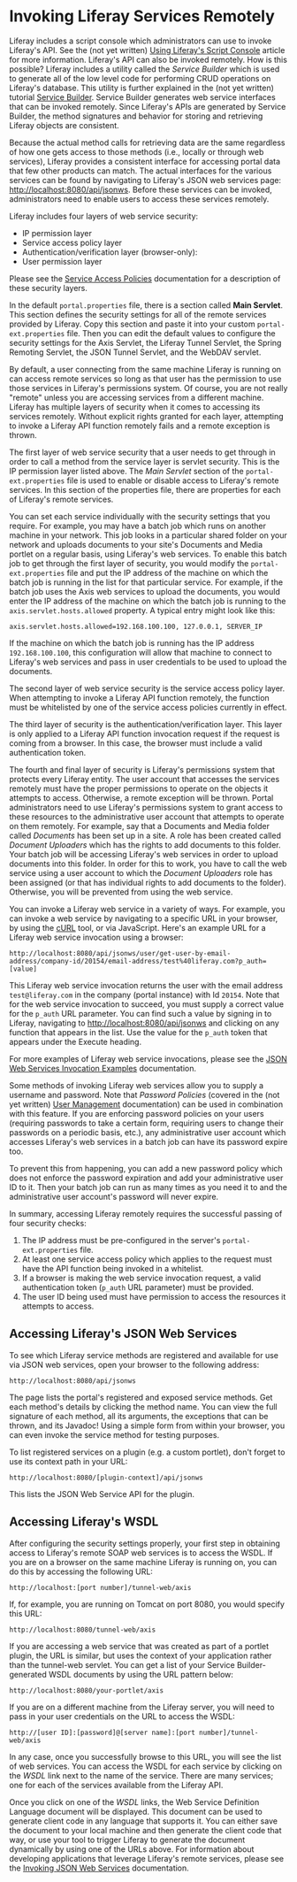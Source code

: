 # Invoking Liferay Services Remotely

Liferay includes a script console which administrators can use to invoke
Liferay's API. See the (not yet written) [Using Liferay's Script Console]()
article for more information. Liferay's API can also be invoked remotely. How
is this possible? Liferay includes a utility called the *Service Builder* which
is used to generate all of the low level code for performing CRUD operations on
Liferay's database. This utility is further explained in the (not yet written)
tutorial [Service Builder](). Service Builder generates web service interfaces
that can be invoked remotely. Since Liferay's APIs are generated by Service
Builder, the method signatures and behavior for storing and retrieving Liferay
objects are consistent.

Because the actual method calls for retrieving data are the same regardless of
how one gets access to those methods (i.e., locally or through web services),
Liferay provides a consistent interface for accessing portal data that few
other products can match. The actual interfaces for the various services can be
found by navigating to Liferay's JSON web services page:
[http://localhost:8080/api/jsonws](http://localhost:8080/api/jsonws). Before
these services can be invoked, administrators need to enable users to access
these services remotely.

Liferay includes four layers of web service security:

- IP permission layer
- Service access policy layer
- Authentication/verification layer (browser-only):
- User permission layer

Please see the
[Service Access Policies](discover/deployment/-/knowledge_base/7-0/service-access-policies)
documentation for a description of these security layers.

In the default `portal.properties` file, there is a section called **Main
Servlet**. This section defines the security settings for all of the remote
services provided by Liferay. Copy this section and paste it into your custom
`portal-ext.properties` file. Then you can edit the default values to configure
the security settings for the Axis Servlet, the Liferay Tunnel Servlet, the
Spring Remoting Servlet, the JSON Tunnel Servlet, and the WebDAV servlet.

By default, a user connecting from the same machine Liferay is running on can
access remote services so long as that user has the permission to use those
services in Liferay's permissions system. Of course, you are not really
"remote" unless you are accessing services from a different machine. Liferay
has multiple layers of security when it comes to accessing its services
remotely. Without explicit rights granted for each layer, attempting to invoke
a Liferay API function remotely fails and a remote exception is thrown.

The first layer of web service security that a user needs to get through in
order to call a method from the service layer is servlet security. This is the
IP permission layer listed above. The *Main Servlet* section of the
`portal-ext.properties` file is used to enable or disable access to Liferay's
remote services. In this section of the properties file, there are properties
for each of Liferay's remote services.

You can set each service individually with the security settings that you
require. For example, you may have a batch job which runs on another machine in
your network. This job looks in a particular shared folder on your network and
uploads documents to your site's Documents and Media portlet on a regular basis,
using Liferay's web services. To enable this batch job to get through the first
layer of security, you would modify the `portal-ext.properties` file and put the
IP address of the machine on which the batch job is running in the list for that
particular service. For example, if the batch job uses the Axis web services to
upload the documents, you would enter the IP address of the machine on which the
batch job is running to the `axis.servlet.hosts.allowed` property.  A typical
entry might look like this:

    axis.servlet.hosts.allowed=192.168.100.100, 127.0.0.1, SERVER_IP

If the machine on which the batch job is running has the IP address
`192.168.100.100`, this configuration will allow that machine to connect to
Liferay's web services and pass in user credentials to be used to upload the
documents.

The second layer of web service security is the service access policy layer.
When attempting to invoke a Liferay API function remotely, the function must be
whitelisted by one of the service access policies currently in effect.

The third layer of security is the authentication/verification layer. This
layer is only applied to a Liferay API function invocation request if the
request is coming from a browser. In this case, the browser must include a
valid authentication token.

The fourth and final layer of security is Liferay's permissions system that
protects every Liferay entity. The user account that accesses the services
remotely must have the proper permissions to operate on the objects it attempts
to access. Otherwise, a remote exception will be thrown. Portal administrators
need to use Liferay's permissions system to grant access to these resources to
the administrative user account that attempts to operate on them remotely. For
example, say that a Documents and Media folder called *Documents* has been set
up in a site. A role has been created called *Document Uploaders* which has the
rights to add documents to this folder. Your batch job will be accessing
Liferay's web services in order to upload documents into this folder. In order
for this to work, you have to call the web service using a user account to
which the *Document Uploaders* role has been assigned (or that has individual
rights to add documents to the folder). Otherwise, you will be prevented from
using the web service.

You can invoke a Liferay web service in a variety of ways. For example, you can
invoke a web service by navigating to a specific URL in your browser, by using
the [cURL](https://curl.haxx.se/) tool, or via JavaScript. Here's an example
URL for a Liferay web service invocation using a browser:

    http://localhost:8080/api/jsonws/user/get-user-by-email-address/company-id/20154/email-address/test%40liferay.com?p_auth=[value]

This Liferay web service invocation returns the user with the email address
`test@liferay.com` in the company (portal instance) with Id `20154`. Note that
for the web service invocation to succeed, you must supply a correct value for
the `p_auth` URL parameter. You can find such a value by signing in to Liferay,
navigating to
[http://localhost:8080/api/jsonws](http://localhost:8080/api/jsonws) and
clicking on any function that appears in the list. Use the value for the
`p_auth` token that appears under the Execute heading.

<!-- Provide the 7.0 link when it's available. -->
For more examples of Liferay web service invocations, please see the
[JSON Web Services Invocation Examples](develop/tutorials/-/knowledge_base/6-2/json-web-services-invocation-examples)
documentation.

Some methods of invoking Liferay web services allow you to supply a username
and password. Note that *Password Policies* (covered in the (not yet written)
[User Management]() documentation) can be used in combination with this
feature. If you are enforcing password policies on your users (requiring
passwords to take a certain form, requiring users to change their passwords on
a periodic basis, etc.), any administrative user account which accesses
Liferay's web services in a batch job can have its password expire too.

To prevent this from happening, you can add a new password policy which does not
enforce the password expiration and add your administrative user ID to it. Then
your batch job can run as many times as you need it to and the administrative
user account's password will never expire.

In summary, accessing Liferay remotely requires the successful passing of four
security checks:

1. The IP address must be pre-configured in the server's
   `portal-ext.properties` file.  
2. At least one service access policy which applies to the request must have
   the API function being invoked in a whitelist.
3. If a browser is making the web service invocation request, a valid
   authentication token (`p_auth` URL parameter) must be provided.
4. The user ID being used must have permission to access the resources it
   attempts to access.

## Accessing Liferay's JSON Web Services

To see which Liferay service methods are registered and available for use via
JSON web services, open your browser to the following address:

    http://localhost:8080/api/jsonws

The page lists the portal's registered and exposed service methods. Get each
method's details by clicking the method name. You can view the full signature of
each method, all its arguments, the exceptions that can be thrown, and its
Javadoc! Using a simple form from within your browser, you can even invoke the
service method for testing purposes.

To list registered services on a plugin (e.g. a custom portlet), don't forget to
use its context path in your URL:

    http://localhost:8080/[plugin-context]/api/jsonws

This lists the JSON Web Service API for the plugin.

## Accessing Liferay's WSDL

After configuring the security settings properly, your first step in obtaining
access to Liferay's remote SOAP web services is to access the WSDL. If you are
on a browser on the same machine Liferay is running on, you can do this by
accessing the following URL:

    http://localhost:[port number]/tunnel-web/axis

If, for example, you are running on Tomcat on port 8080, you would specify this
URL:

    http://localhost:8080/tunnel-web/axis

If you are accessing a web service that was created as part of a portlet plugin,
the URL is similar, but uses the context of your application rather than the
tunnel-web servlet. You can get a list of your Service Builder-generated WSDL
documents by using the URL pattern below:

    http://localhost:8080/your-portlet/axis

If you are on a different machine from the Liferay server, you will need to pass
in your user credentials on the URL to access the WSDL:

    http://[user ID]:[password]@[server name]:[port number]/tunnel-web/axis

In any case, once you successfully browse to this URL, you will see the list of
web services. You can access the WSDL for each service by clicking on the *WSDL*
link next to the name of the service. There are many services; one for each of
the services available from the Liferay API.

Once you click on one of the *WSDL* links, the Web Service Definition Language
document will be displayed. This document can be used to generate client code
in any language that supports it. You can either save the document to your
local machine and then generate the client code that way, or use your tool to
trigger Liferay to generate the document dynamically by using one of the URLs
above. For information about developing applications that leverage Liferay's
remote services, please see the
[Invoking JSON Web Services](develop/tutorials/-/knowledge_base/6-2/invoking-json-web-services)
documentation.
